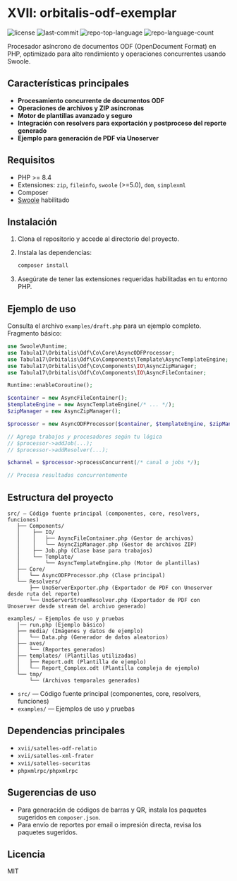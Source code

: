 # XVII: orbitalis-odf-exemplar
<p>
	<img src="https://img.shields.io/github/license/Tabula17/orbitalis-odf-exemplar?style=default&logo=opensourceinitiative&logoColor=white&color=2141ec" alt="license">
	<img src="https://img.shields.io/github/last-commit/Tabula17/orbitalis-odf-exemplar?style=default&logo=git&logoColor=white&color=2141ec" alt="last-commit">
	<img src="https://img.shields.io/github/languages/top/Tabula17/orbitalis-odf-exemplar?style=default&color=2141ec" alt="repo-top-language">
	<img src="https://img.shields.io/github/languages/count/Tabula17/orbitalis-odf-exemplar?style=default&color=2141ec" alt="repo-language-count">
</p>

Procesador asíncrono de documentos ODF (OpenDocument Format) en PHP, optimizado para alto rendimiento y operaciones concurrentes usando Swoole.

## Características principales

- **Procesamiento concurrente de documentos ODF**
- **Operaciones de archivos y ZIP asíncronas**
- **Motor de plantillas avanzado y seguro**
- **Integración con resolvers para exportación y postproceso del reporte generado**
- **Ejemplo para generación de PDF vía Unoserver**

## Requisitos

- PHP >= 8.4
- Extensiones: `zip`, `fileinfo`, `swoole` (>=5.0), `dom`, `simplexml`
- Composer
- [Swoole](https://www.swoole.com/) habilitado

## Instalación

1. Clona el repositorio y accede al directorio del proyecto.
2. Instala las dependencias:

   ```bash
   composer install
   ```

3. Asegúrate de tener las extensiones requeridas habilitadas en tu entorno PHP.

## Ejemplo de uso

Consulta el archivo `examples/draft.php` para un ejemplo completo. Fragmento básico:

```php
use Swoole\Runtime;
use Tabula17\Orbitalis\Odf\Co\Core\AsyncODFProcessor;
use Tabula17\Orbitalis\Odf\Co\Components\Template\AsyncTemplateEngine;
use Tabula17\Orbitalis\Odf\Co\Components\IO\AsyncZipManager;
use Tabula17\Orbitalis\Odf\Co\Components\IO\AsyncFileContainer;

Runtime::enableCoroutine();

$container = new AsyncFileContainer();
$templateEngine = new AsyncTemplateEngine(/* ... */);
$zipManager = new AsyncZipManager();

$processor = new AsyncODFProcessor($container, $templateEngine, $zipManager);

// Agrega trabajos y procesadores según tu lógica
// $processor->addJob(...);
// $processor->addResolver(...);

$channel = $processor->processConcurrent(/* canal o jobs */);

// Procesa resultados concurrentemente
```

## Estructura del proyecto

```
src/ — Código fuente principal (componentes, core, resolvers, funciones)
   ├── Components/
   │    ├── IO/
   │    │   ├── AsyncFileContainer.php (Gestor de archivos)
   │    │   └── AsyncZipManager.php (Gestor de archivos ZIP)
   │    ├── Job.php (Clase base para trabajos)
   │    └── Template/
   │        └── AsyncTemplateEngine.php (Motor de plantillas)
   ├── Core/
   │   └── AsyncODFProcessor.php (Clase principal)
   └── Resolvers/
       ├── UnoServerExporter.php (Exportador de PDF con Unoserver desde ruta del reporte)
       └── UnoServerStreamResolver.php (Exportador de PDF con Unoserver desde stream del archivo generado)

examples/ — Ejemplos de uso y pruebas
   │── run.php (Ejemplo básico)
   ├── media/ (Imágenes y datos de ejemplo)
   │   └── Data.php (Generador de datos aleatorios)
   ├── aves/ 
   │   └── (Reportes generados)
   ├── templates/ (Plantillas utilizadas)
   │   ├── Report.odt (Plantilla de ejemplo)
   │   └── Report_Complex.odt (Plantilla compleja de ejemplo)
   └── tmp/ 
       └── (Archivos temporales generados)

```

- `src/` — Código fuente principal (componentes, core, resolvers, funciones)
- `examples/` — Ejemplos de uso y pruebas

## Dependencias principales

- `xvii/satelles-odf-relatio`
- `xvii/satelles-xml-frater`
- `xvii/satelles-securitas`
- `phpxmlrpc/phpxmlrpc`

## Sugerencias de uso

- Para generación de códigos de barras y QR, instala los paquetes sugeridos en `composer.json`.
- Para envío de reportes por email o impresión directa, revisa los paquetes sugeridos.

## Licencia

MIT